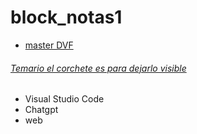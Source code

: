 # block_notas1
- [master DVF](nueva_carpeta_temario/modulo1.md) 
  
###### [Temario el corchete es para dejarlo visible](https://new.devf.la/es/post/p0/devf)
- Visual Studio Code
- Chatgpt
- web
